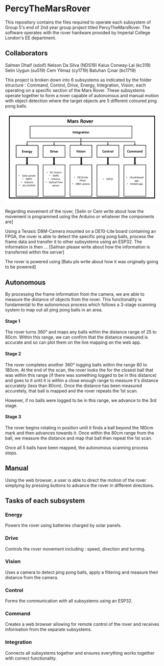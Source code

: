 # PercyTheMarsRover

This repository contains the files required to operate each subsystem of Group 5's end of 2nd year group project titled PercyTheMarsRover. The software operates with the rover hardware provided by Imperial College London's EE department.

## Collaborators
Salman Dhaif (sdoif)
Nelson Da Silva (NDS19)
Kaius Conway-Lai (kc319)
Selin Uygun (su519)
Cem Yilmaz (cy1719)
Batuhan Çınar (bc1719)

This project is broken down into 6 subsystems as indicated by the folder structure : Command, Control, Drive, Energy, Integration, Vision, each operating on a specific section of the Mars Rover. These subsystems operate together to form a rover capable of autonomous and manual motion with object detection where the target objects are 5 different coloured ping pong balls. 

![Task subsystem, image provided by Imperial's EE Department](https://github.com/sdoif/PercyTheMarsRover/blob/main/subsystems.png?raw=true)

Regarding movement of the rover, [Selin or Cem write about how the movement is programmed using the Arduino or whatever the components are]

Using a Terasic D8M-Camera mounted on a DE10-Lite board containing an FPGA, the rover is able to detect the specific ping pong balls, process the frame data and transfer it to other subsystems using an ESP32. The information is then ... [Salman please write about how the information is transferred within the server]

The rover is powered using [Batu pls write about how it was originally going to be powered]

## Autonomous
By processing the frame information from the camera, we are able to measure the distance of objects from the rover. This functionality is fundamental to the autonomous process which follows a 3-stage scanning system to map out all ping pong balls in an area.

#### Stage 1
The rover turns 360° and maps any balls within the distance range of 25 to 80cm. Within this range, we can confirm that the distance measured is accurate and so can plot them on the live mapping on the web app.

#### Stage 2
The rover completes another 360° logging balls within the range 80 to 180cm. At the end of the scan, the rover looks the for the closest ball that was within this range (if there was something logged to be in this distance) and goes to it until it is within a close enough range to measure it's distance accurately (less than 80cm). Once the distance has been measured accuretely, that ball is mapped and the rover repeats the 1st scan.

However, if no balls were logged to be in this range, we advance to the 3rd stage.

#### Stage 3
The rover begins rotating in position until it finds a ball beyond the 180cm mark and then advances towards it. Once within the 80cm range from the ball, we measure the distance and map that ball then repeat the 1st scan.

Once all 5 balls have been mapped, the autonomous scanning process stops.

## Manual
Using the web browser, a user is able to direct the motion of the rover simplying by pressing buttons to advance the rover in different directions.

## Tasks of each subsystem
### Energy
Powers the rover using batteries charged by solar panels.

### Drive
Controls the rover movement including : speed, direction and turning.

### Vision
Uses a camera to detect ping pong balls, apply a filtering and measure their distance from the camera.

### Control
Forms the communication with all subsystems using an ESP32.

### Command
Creates a web browser allowing for remote control of the rover and receives information from the separate subsystems.

### Integration
Connects all subsystems together and ensures everything works together with correct functionality.